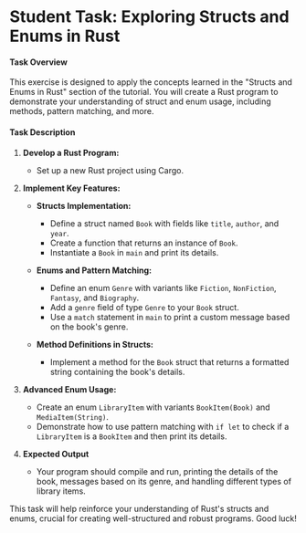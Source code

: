 # **Student Task: Exploring Structs and Enums in Rust**

#### **Task Overview**

This exercise is designed to apply the concepts learned in the "Structs and Enums in Rust" section of the tutorial. You will create a Rust program to demonstrate your understanding of struct and enum usage, including methods, pattern matching, and more.

#### **Task Description**

1. **Develop a Rust Program:**

   - Set up a new Rust project using Cargo.

2. **Implement Key Features:**

   - **Structs Implementation:**

     - Define a struct named `Book` with fields like `title`, `author`, and `year`.
     - Create a function that returns an instance of `Book`.
     - Instantiate a `Book` in `main` and print its details.

   - **Enums and Pattern Matching:**

     - Define an enum `Genre` with variants like `Fiction`, `NonFiction`, `Fantasy`, and `Biography`.
     - Add a `genre` field of type `Genre` to your `Book` struct.
     - Use a `match` statement in `main` to print a custom message based on the book's genre.

   - **Method Definitions in Structs:**
     - Implement a method for the `Book` struct that returns a formatted string containing the book's details.

3. **Advanced Enum Usage:**

   - Create an enum `LibraryItem` with variants `BookItem(Book)` and `MediaItem(String)`.
   - Demonstrate how to use pattern matching with `if let` to check if a `LibraryItem` is a `BookItem` and then print its details.

4. **Expected Output**
   - Your program should compile and run, printing the details of the book, messages based on its genre, and handling different types of library items.

This task will help reinforce your understanding of Rust's structs and enums, crucial for creating well-structured and robust programs. Good luck!
